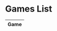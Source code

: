 # Games List

<table id="GamesList">
<thead>
	<tr>
		<th colspan="2">Game</th>
	</tr>
</thead>
<tbody>
</tbody>
</table>

<script>
$(document).ready(function(){
	var BGGIDList = "";
	var html = "";

	$.get(
		"{{ 'Games/GamesList.xml' | relative_url }}"
		,function(data){
			BGGIDList = $(data).find("Games Game").map(function(){
				return $(this).attr("id");
			})
			.get()
			.join();
		}
	)
	.done(function(){
		$.get(
			"{{ site.bggapi-thing }}" + BGGIDList
			,function(data){
				var item = $(data).find("items item");

				item.sort(function(a,b){
					return ($(a).find("name[type='primary']").attr("value") > $(b).find("name[type='primary']").attr("value")) ? 1 : 0;
				});

				item.each(function(i,v){
html += ""
+ "	<tr>"
+ "		<td><img src='" + $(v).find("thumbnail").text() + "'></td>"
+ "		<td>" + $(v).find("name[type='primary']").attr("value") + "</td>"
+ "	</tr>";
				});
			}
		)
		.done(function(){
			$("#GamesList tbody").html(html);
		});
	});
});
</script>
